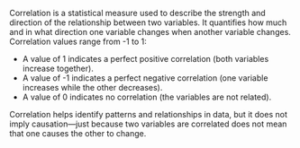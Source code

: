 Correlation is a statistical measure used to describe the strength and direction of the relationship between two variables. It quantifies how much and in what direction one variable changes when another variable changes. Correlation values range from -1 to 1:  
- A value of 1 indicates a perfect positive correlation (both variables increase together).  
- A value of -1 indicates a perfect negative correlation (one variable increases while the other decreases).  
- A value of 0 indicates no correlation (the variables are not related).  
  
Correlation helps identify patterns and relationships in data, but it does not imply causation—just because two variables are correlated does not mean that one causes the other to change.
